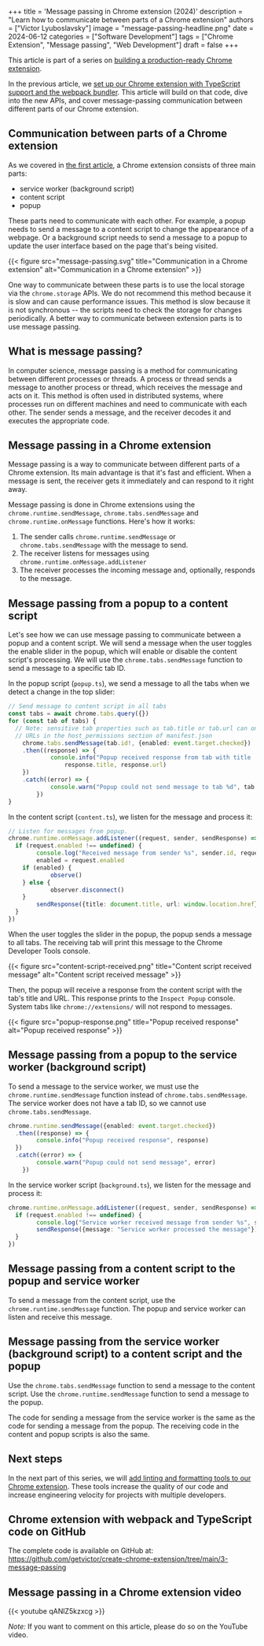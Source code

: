 +++
title = 'Message passing in Chrome extension (2024)'
description = "Learn how to communicate between parts of a Chrome extension"
authors = ["Victor Lyuboslavsky"]
image = "message-passing-headline.png"
date = 2024-06-12
categories = ["Software Development"]
tags = ["Chrome Extension", "Message passing", "Web Development"]
draft = false
+++

This article is part of a series on [building a production-ready Chrome extension](../chrome-extension).

In the previous article, we
[set up our Chrome extension with TypeScript support and the webpack bundler](../add-webpack-and-typescript-to-chrome-extension).
This article will build on that code, dive into the new APIs, and cover message-passing communication between different
parts of our Chrome extension.

## Communication between parts of a Chrome extension

As we covered in [the first article](../create-chrome-extension), a Chrome extension consists of three main parts:

- service worker (background script)
- content script
- popup

These parts need to communicate with each other. For example, a popup needs to send a message to a content script to
change the appearance of a webpage. Or a background script needs to send a message to a popup to update the user
interface based on the page that's being visited.

{{< figure src="message-passing.svg" title="Communication in a Chrome extension" alt="Communication in a Chrome extension" >}}

One way to communicate between these parts is to use the local storage via the `chrome.storage` APIs. We do not
recommend this method because it is slow and can cause performance issues. This method is slow because it is not
synchronous -- the scripts need to check the storage for changes periodically. A better way to communicate between
extension parts is to use message passing.

## What is message passing?

In computer science, message passing is a method for communicating between different processes or threads. A process or
thread sends a message to another process or thread, which receives the message and acts on it. This method is often
used in distributed systems, where processes run on different machines and need to communicate with each other. The
sender sends a message, and the receiver decodes it and executes the appropriate code.

## Message passing in a Chrome extension

Message passing is a way to communicate between different parts of a Chrome extension. Its main advantage is that it's
fast and efficient. When a message is sent, the receiver gets it immediately and can respond to it right away.

Message passing is done in Chrome extensions using the `chrome.runtime.sendMessage`, `chrome.tabs.sendMessage` and
`chrome.runtime.onMessage` functions. Here's how it works:

1. The sender calls `chrome.runtime.sendMessage` or `chrome.tabs.sendMessage` with the message to send.
2. The receiver listens for messages using `chrome.runtime.onMessage.addListener`
3. The receiver processes the incoming message and, optionally, responds to the message.

## Message passing from a popup to a content script

Let's see how we can use message passing to communicate between a popup and a content script. We will send a message
when the user toggles the enable slider in the popup, which will enable or disable the content script's processing. We
will use the `chrome.tabs.sendMessage` function to send a message to a specific tab ID.

In the popup script (`popup.ts`), we send a message to all the tabs when we detect a change in the top slider:

```typescript
// Send message to content script in all tabs
const tabs = await chrome.tabs.query({})
for (const tab of tabs) {
  // Note: sensitive tab properties such as tab.title or tab.url can only be accessed for
  // URLs in the host_permissions section of manifest.json
    chrome.tabs.sendMessage(tab.id!, {enabled: event.target.checked})
    .then((response) => {
            console.info("Popup received response from tab with title '%s' and url %s",
                response.title, response.url)
    })
    .catch((error) => {
            console.warn("Popup could not send message to tab %d", tab.id, error)
        })
}
```

In the content script (`content.ts`), we listen for the message and process it:

```typescript
// Listen for messages from popup.
chrome.runtime.onMessage.addListener((request, sender, sendResponse) => {
  if (request.enabled !== undefined) {
        console.log("Received message from sender %s", sender.id, request)
        enabled = request.enabled
    if (enabled) {
            observe()
    } else {
            observer.disconnect()
    }
        sendResponse({title: document.title, url: window.location.href})
  }
})
```

When the user toggles the slider in the popup, the popup sends a message to all tabs. The receiving tab will print this
message to the Chrome Developer Tools console.

{{< figure src="content-script-received.png" title="Content script received message" alt="Content script received message" >}}

Then, the popup will receive a response from the content script with the tab's title and URL. This response prints to
the `Inspect Popup` console. System tabs like `chrome://extensions/` will not respond to messages.

{{< figure src="popup-response.png" title="Popup received response" alt="Popup received response" >}}

## Message passing from a popup to the service worker (background script)

To send a message to the service worker, we must use the `chrome.runtime.sendMessage` function instead of
`chrome.tabs.sendMessage`. The service worker does not have a tab ID, so we cannot use `chrome.tabs.sendMessage`.

```typescript
chrome.runtime.sendMessage({enabled: event.target.checked})
  .then((response) => {
        console.info("Popup received response", response)
  })
  .catch((error) => {
        console.warn("Popup could not send message", error)
    })
```

In the service worker script (`background.ts`), we listen for the message and process it:

```typescript
chrome.runtime.onMessage.addListener((request, sender, sendResponse) => {
  if (request.enabled !== undefined) {
        console.log("Service worker received message from sender %s", sender.id, request)
        sendResponse({message: "Service worker processed the message"})
  }
})
```

## Message passing from a content script to the popup and service worker

To send a message from the content script, use the `chrome.runtime.sendMessage` function. The popup and service worker
can listen and receive this message.

## Message passing from the service worker (background script) to a content script and the popup

Use the `chrome.tabs.sendMessage` function to send a message to the content script. Use the `chrome.runtime.sendMessage`
function to send a message to the popup.

The code for sending a message from the service worker is the same as the code for sending a message from the popup. The
receiving code in the content and popup scripts is also the same.

## Next steps

In the next part of this series, we will
[add linting and formatting tools to our Chrome extension](../linting-and-formatting-typescript/). These tools increase
the quality of our code and increase engineering velocity for projects with multiple developers.

## Chrome extension with webpack and TypeScript code on GitHub

The complete code is available on GitHub at:
https://github.com/getvictor/create-chrome-extension/tree/main/3-message-passing

## Message passing in a Chrome extension video

{{< youtube qANlZ5kzxcg >}}

_Note:_ If you want to comment on this article, please do so on the YouTube video.
